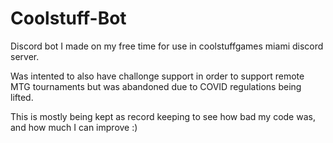 # Coolstuff-Bot
Discord bot I made on my free time for use in coolstuffgames miami discord server.

Was intented to also have challonge support in order to support remote MTG tournaments but was abandoned due to COVID regulations being lifted.

This is mostly being kept as record keeping to see how bad my code was, and how much I can improve :)

